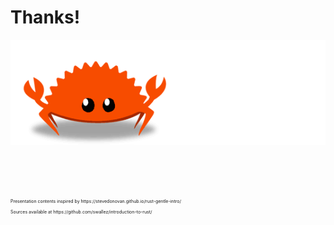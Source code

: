 
<div class="title">

# Thanks!

![](media/ferris.gif)

&nbsp;

&nbsp;

<span style="font-size: 50%">
    Presentation contents inspired by https://stevedonovan.github.io/rust-gentle-intro/<br>
    Sources available at https://github.com/swallez/introduction-to-rust/
</span>

</div>

